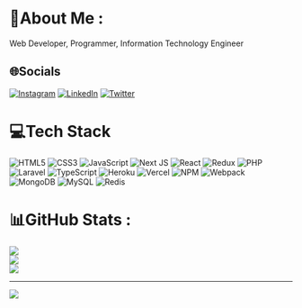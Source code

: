 # 💫About Me :
Web Developer,
Programmer,
Information Technology Engineer

## 🌐Socials
[![Instagram](https://img.shields.io/badge/Instagram-%23E4405F.svg?logo=Instagram&logoColor=white)](https://instagram.com/miladaliniaa) [![LinkedIn](https://img.shields.io/badge/LinkedIn-%230077B5.svg?logo=linkedin&logoColor=white)](https://linkedin.com/in/miladalinia) [![Twitter](https://img.shields.io/badge/Twitter-%231DA1F2.svg?logo=Twitter&logoColor=white)](https://twitter.com/milialinia) 

# 💻Tech Stack
![HTML5](https://img.shields.io/badge/html5-%23E34F26.svg?style=for-the-badge&logo=html5&logoColor=white) ![CSS3](https://img.shields.io/badge/css3-%231572B6.svg?style=for-the-badge&logo=css3&logoColor=white) ![JavaScript](https://img.shields.io/badge/javascript-%23323330.svg?style=for-the-badge&logo=javascript&logoColor=%23F7DF1E) ![Next JS](https://img.shields.io/badge/Next-black?style=for-the-badge&logo=next.js&logoColor=white) ![React](https://img.shields.io/badge/react-%2320232a.svg?style=for-the-badge&logo=react&logoColor=%2361DAFB) ![Redux](https://img.shields.io/badge/redux-%23593d88.svg?style=for-the-badge&logo=redux&logoColor=white) ![PHP](https://img.shields.io/badge/php-%23777BB4.svg?style=for-the-badge&logo=php&logoColor=white) ![Laravel](https://img.shields.io/badge/laravel-%23FF2D20.svg?style=for-the-badge&logo=laravel&logoColor=white) ![TypeScript](https://img.shields.io/badge/typescript-%23007ACC.svg?style=for-the-badge&logo=typescript&logoColor=white) ![Heroku](https://img.shields.io/badge/heroku-%23430098.svg?style=for-the-badge&logo=heroku&logoColor=white) ![Vercel](https://img.shields.io/badge/vercel-%23000000.svg?style=for-the-badge&logo=vercel&logoColor=white) ![NPM](https://img.shields.io/badge/NPM-%23000000.svg?style=for-the-badge&logo=npm&logoColor=white) ![Webpack](https://img.shields.io/badge/webpack-%238DD6F9.svg?style=for-the-badge&logo=webpack&logoColor=black) ![MongoDB](https://img.shields.io/badge/MongoDB-%234ea94b.svg?style=for-the-badge&logo=mongodb&logoColor=white) ![MySQL](https://img.shields.io/badge/mysql-%2300f.svg?style=for-the-badge&logo=mysql&logoColor=white) ![Redis](https://img.shields.io/badge/redis-%23DD0031.svg?style=for-the-badge&logo=redis&logoColor=white)
# 📊GitHub Stats :
![](https://github-readme-stats.vercel.app/api?username=miladalinia&theme=radical&hide_border=false&include_all_commits=false&count_private=false)<br/>
![](https://github-readme-streak-stats.herokuapp.com/?user=miladalinia&theme=radical&hide_border=false)<br/>
![](https://github-readme-stats.vercel.app/api/top-langs/?username=miladalinia&theme=radical&hide_border=false&include_all_commits=false&count_private=false&layout=compact)

---
[![](https://visitcount.itsvg.in/api?id=miladalinia&icon=0&color=0)](https://visitcount.itsvg.in)
